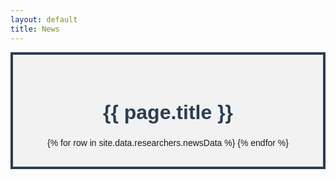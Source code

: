 ```yaml
---
layout: default
title: News
---
```


<script>
  function checkEmail(email){
    const urlParams = new URLSearchParams(window.location.search);
    const emailToCheck = urlParams.get('email');
    return emailToCheck ===(email);
  }
  function getEmail(){
    const urlParams = new URLSearchParams(window.location.search);
    const email = urlParams.get('email');
    console.log(`get email log: ${email}`)
    return email
  }
    function onLoad(){
    const urlParams = new URLSearchParams(window.location.search);
    const email = urlParams.get('email');
     console.log("Onload grants Page")
    localStorage.setItem("email",email)
  }

  function compare(email1,email2){
    return email1 ===(email2);
  }
  let html2;
  let emailstored;
</script>

<div style="display: flex; flex-direction: column; align-items: center; border: 4px solid #2c3e50; padding: 30px; background-color: #f2f2f2; font-family: Arial, sans-serif;">
<script type="text/javascript">
onLoad();
</script>
    <h1 style="text-align: center; color: #2c3e50; font-size: 32px;">{{ page.title }}</h1>
  {% for row in site.data.researchers.newsData %}
      <script>
        if(compare(localStorage.getItem("email"),`{{row.email}}`)){
            html2=`
  <div style="text-align: left; margin-bottom: 20px; border-bottom: 2px solid #CC0000; padding-bottom: 10px;">
    <div style="font-weight: bold; margin-top: 5px; margin-left: 20px; text-decoration: underline;">
      {% if row.link %}
      <h3><a href="{{row.link}}">{{ row.heading }}</a></h3>
      <!-- <a href="{{row.link}}" style="color: #CC0000; font-size: 24px; text-decoration: none;">{{ row.heading }}</a> -->
      {% else %}
      {{ row.heading }}
      {% endif %}
    </div>
    <div style="margin-top: 5px; margin-left: 20px; color: #333;">
      {% if row.summary %}
      {{ row.summary }}
      {% endif %}
    </div>
    </div>`;
      document.write(html2);
      }
    </script>
  {% endfor %}
</div>